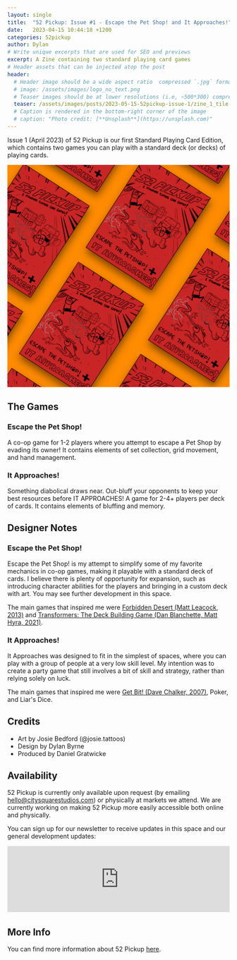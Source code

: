 ```yaml
---
layout: single
title:  "52 Pickup: Issue #1 - Escape the Pet Shop! and It Approaches!"
date:   2023-04-15 10:44:18 +1200
categories: 52pickup
author: Dylan
# Write unique excerpts that are used for SEO and previews
excerpt: A Zine containing two standard playing card games
# Header assets that can be injected atop the post
header:
  # Header image should be a wide aspect ratio  compressed `.jpg` format
  # image: /assets/images/logo_no_text.png
  # Teaser images should be at lower resolutions (i.e, ~500*300) compressed `.jpg` format
  teaser: /assets/images/posts/2023-05-15-52pickup-issue-1/zine_1_tile.png
  # Caption is rendered in the bottom-right corner of the image
  # caption: "Photo credit: [**Unsplash**](https://unsplash.com)"
---
```


Issue 1 (April 2023) of 52 Pickup is our first Standard Playing Card Edition, which contains two games you can play with a standard deck (or decks) of playing cards.

![52 Pickup Zine](/assets/images/posts/2023-05-15-52pickup-issue-1/zine_1_tile.png)

## The Games

### Escape the Pet Shop!
A co-op game for 1-2 players where you attempt to escape a Pet Shop by evading its owner! It contains elements of set collection, grid movement, and hand management.

### It Approaches!
Something diabolical draws near. Out-bluff your opponents to keep your best resources before IT APPROACHES! A game for 2-4+ players per deck of cards. It contains elements of bluffing and memory.

## Designer Notes

### Escape the Pet Shop!
Escape the Pet Shop! is my attempt to simplify some of my favorite mechanics in co-op games, making it playable with a standard deck of cards. I believe there is plenty of opportunity for expansion, such as introducing character abilities for the players and bringing in a custom deck with art. You may see further development in this space.

The main games that inspired me were [Forbidden Desert (Matt Leacock, 2013)](https://boardgamegeek.com/boardgame/136063/forbidden-desert) and [Transformers: The Deck Building Game (Dan Blanchette, Matt Hyra, 2021)](https://boardgamegeek.com/boardgame/337961/transformers-deck-building-game).

### It Approaches!
It Approaches was designed to fit in the simplest of spaces, where you can play with a group of people at a very low skill level. My intention was to create a party game that still involves a bit of skill and strategy, rather than relying solely on luck.

The main games that inspired me were [Get Bit! (Dave Chalker, 2007)](https://boardgamegeek.com/boardgame/30539/get-bit), Poker, and Liar's Dice.

## Credits
- Art by Josie Bedford (@josie.tattoos)
- Design by Dylan Byrne
- Produced by Daniel Gratwicke

## Availability
52 Pickup is currently only available upon request (by emailing [hello@citysquarestudios.com](mailto:hello@citysquarestudios.com)) or physically at markets we attend. We are currently working on making 52 Pickup more easily accessible both online and physically.

You can sign up for our newsletter to receive updates in this space and our general development updates:

<iframe
    scrolling="no"
    style="width:100%!important;height:150px;border:0px #ccc solid !important"
    src="https://buttondown.email/CitySquareStudios?as_embed=true"
></iframe>

## More Info
You can find more information about 52 Pickup [here](https://blog.citysquarestudios.com/52pickup/2023/05/03/52pickup-post.html).
